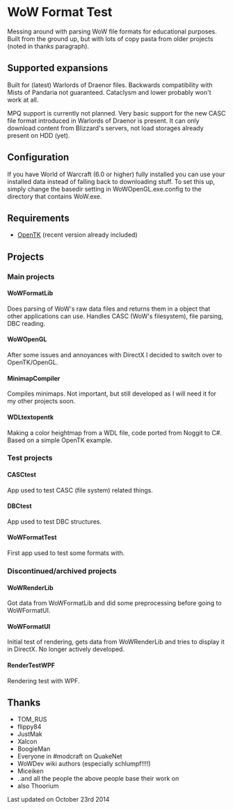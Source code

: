 # WoW Format Test
Messing around with parsing WoW file formats for educational purposes.
Built from the ground up, but with lots of copy pasta from older projects (noted in thanks paragraph).

## Supported expansions
Built for (latest) Warlords of Draenor files. Backwards compatibility with Mists of Pandaria not guaranteed. Cataclysm and lower probably won't work at all.

MPQ support is currently not planned. Very basic support for the new CASC file format introduced in Warlords of Draenor is present. It can only download content from Blizzard's servers, not load storages already present on HDD (yet).

## Configuration
If you have World of Warcraft (6.0 or higher) fully installed you can use your installed data instead of falling back to downloading stuff. To set this up, simply change the basedir setting in WoWOpenGL.exe.config to the directory that contains WoW.exe.

## Requirements
- [OpenTK](http://www.opentk.com/) (recent version already included)

## Projects
### Main projects
#### WoWFormatLib 
Does parsing of WoW's raw data files and returns them in a object that other applications can use. Handles CASC (WoW's filesystem), file parsing, DBC reading.
#### WoWOpenGL 
After some issues and annoyances with DirectX I decided to switch over to OpenTK/OpenGL.
#### MinimapCompiler 
Compiles minimaps. Not important, but still developed as I will need it for my other projects soon.
#### WDLtextopentk
Making a color heightmap from a WDL file, code ported from Noggit to C#. Based on a simple OpenTK example.

### Test projects
#### CASCtest 
App used to test CASC (file system) related things.
#### DBCtest 
App used to test DBC structures.
#### WoWFormatTest  
First app used to test some formats with.

### Discontinued/archived projects
#### WoWRenderLib 
Got data from WoWFormatLib and did some preprocessing before going to WoWFormatUI.
#### WoWFormatUI 
Initial test of rendering, gets data from WoWRenderLib and tries to display it in DirectX. No longer actively developed.
#### RenderTestWPF 
Rendering test with WPF.
	
## Thanks
- TOM_RUS
- flippy84
- JustMak
- Xalcon
- BoogieMan 
- Everyone in #modcraft on QuakeNet
- WoWDev wiki authors (especially schlumpf!!!!)
- Miceiken
- ..and all the people the above people base their work on
- also Thoorium

Last updated on October 23rd 2014
